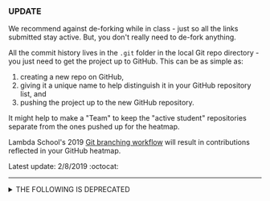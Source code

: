 ### UPDATE

We recommend against de-forking while in class - just so all the links submitted stay active. But, you don't really need to de-fork anything.

All the commit history lives in the `.git` folder in the local Git repo directory - you just need to get the project up to GitHub. This can be as simple as:

1. creating a new repo on GitHub,
2. giving it a unique name to help distinguish it in your GitHub repository list, and
3. pushing the project up to the new GitHub repository.

It might help to make a "Team" to keep the "active student" repositories separate from the ones pushed up for the heatmap.

Lambda School's 2019 [Git branching workflow](https://youtu.be/cSoHP7WSsEg) will result in contributions reflected in your GitHub heatmap.

Latest update: 2/8/2019 :octocat:

***

<details><summary>THE FOLLOWING IS DEPRECATED</summary><p>

# GitHub Contribution Graph
:octocat:

![Heat Map](img/contribution-graph-heat-map.png)

### Please take a moment to review GitHub's "[Learn How We Count Contributions](https://help.github.com/articles/why-are-my-contributions-not-showing-up-on-my-profile)" page. In particular the "[Commit Was Made In A Fork](https://help.github.com/articles/why-are-my-contributions-not-showing-up-on-my-profile/#commit-was-made-in-a-fork)" section. If you'd like all of your work to be reflected on your GitHub Contribution Graph, you can do the following:

# "De-Forking" Your Project

1. **DO NOT DELETE YOUR LOCAL PROJECT!**
2. If you want your new and "non-forked" GitHub project name to match the old project name, first [rename](#how-to-rename-your-old-github-repo) or [delete](#how-to-delete-your-old-github-repo) your forked GitHub repository. Do this _**on**_ GitHub. You can access the renaming and deleting options on GitHub in the "Settings" tab of your fork. Don't worry, if you delete your GitHub fork, your local copy will be safe.
3. Create a new empty repository on GitHub. You are welcome to name it whatever makes sense to you. If you have renamed or deleted the old one, you can give it the same name of the original Lambda School project you are "de-forking" from.

![Select "NEW repository"](img/select-New-repository.png)
![CREATE the new repository](img/create-new-repository.png)
![COPY the new repository's URL](img/copy-new-repo-URL.png)

4. Add the new (and empty) GitHub repository as the "origin" remote to your local git repository.

```console
$  git remote -v
   origin  https://github.com/LambdaSchool-PairStudentA/Preprocessing-I.git (fetch) <--- OLD ORIGIN URL
   origin  https://github.com/LambdaSchool-PairStudentA/Preprocessing-I.git (push) <---- OLD ORIGIN URL
                              ^^^^^^^^^^^^^^^^^^^^^^^^^
$  git remote set-url origin https://github.com/mixelpixel/Preprocessing-I.git <-------- SET NEW ORIGIN URL
$  git remote -v
   origin  https://github.com/mixelpixel/Preprocessing-I.git (fetch) <------------------ VERIFY NEW ORIGIN URL
   origin  https://github.com/mixelpixel/Preprocessing-I.git (push) >------------------- VERIFY NEW ORIGIN URL
                              ^^^^^^^^^^
```

5. Push your local project to the new GitHub repository.

```console
$  git push origin master
   Counting objects: 111, done.
   Delta compression using up to 4 threads.
   Compressing objects: 100% (77/77), done.
   Writing objects: 100% (111/111), 594.93 KiB | 45.76 MiB/s, done.
   Total 111 (delta 27), reused 111 (delta 27)
   remote: Resolving deltas: 100% (27/27), done.
   To https://github.com/mixelpixel/Preprocessing-I.git
   * [new branch]      master -> master
```

![Local repository pushed to StudentB's NEW and NON-FORKED GitHub repository](img/local-git-repo-pushed-to-new-GH-repo.png)

### BEFORE:

  ![Previous contribution count](img/contribution-count.png)

### AFTER:

  ![New and improved contribution count](img/update-contribution-count.png)

***

# How to RENAME your old GitHub Repo.

![Rename your "OLD" repository](img/rename.png)

<p align="right"><a href="#de-forking-your-project">Go back to "De-Forking"</a></p>

***

# How to DELETE your old GitHub Repo.
1. Select the "Settings" tab.

![Select the SETTINGS tab](img/select-the-project-Settings-tab.png)

2. Scroll down to "The Danger Zone."

![SCROLL down to the DANGER ZONE](img/scroll-down-to-the-bottom.png)

3. Press the red button!

[![DELETE this repository](img/THE-DANGER-ZONE.png)](https://youtu.be/siwpn14IE7E)

:point_up: Click :point_up: on :point_up: this :point_up: picture :point_up: before you enter "The Danger Zone" :+1:

4. Confirm you are not a robot and press the [BIG RED BUTTON](http://abstrusegoose.com/10)!

![Enter the PROJECT name and press the BIG RED BUTTON](img/enter-the-project-name.png)

<p align="right"><a href="#de-forking-your-project">Go back to "De-Forking"</a></p>

:octocat:


</p></details>
